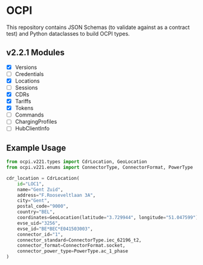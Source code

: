# OCPI

This repository contains JSON Schemas (to validate against as a contract test) and Python dataclasses to build OCPI types.

## v2.2.1 Modules
- [x] Versions
- [ ] Credentials
- [x] Locations
- [ ] Sessions
- [x] CDRs
- [x] Tariffs
- [x] Tokens
- [ ] Commands
- [ ] ChargingProfiles
- [ ] HubClientInfo

## Example Usage
```python
from ocpi.v221.types import CdrLocation, GeoLocation
from ocpi.v221.enums import ConnectorType, ConnectorFormat, PowerType

cdr_location = CdrLocation(
    id="LOC1",
    name="Gent Zuid",
    address="F.Rooseveltlaan 3A",
    city="Gent",
    postal_code="9000",
    country="BEL",
    coordinates=GeoLocation(latitude="3.729944", longitude="51.047599"),
    evse_uid="3256",
    evse_id="BE*BEC*E041503003",
    connector_id="1",
    connector_standard=ConnectorType.iec_62196_t2,
    connector_format=ConnectorFormat.socket,
    connector_power_type=PowerType.ac_1_phase
)
```